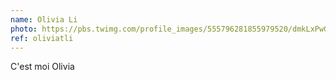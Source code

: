 ```yaml
---
name: Olivia Li
photo: https://pbs.twimg.com/profile_images/555796281855979520/dmkLxPwG.jpeg
ref: oliviatli
---
```

C'est moi Olivia
